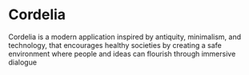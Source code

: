 # Cordelia
Cordelia is a modern application inspired by antiquity, minimalism, and technology, that encourages healthy societies by creating a safe environment where people and ideas can flourish through immersive dialogue
